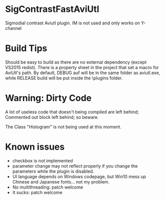 # SigContrastFastAviUtl
Sigmodial contrast Aviutl plugin. IM is not used and only works on Y-channel

# Build Tips
Should be easy to build as there are no external dependency (except VS2015 redist). There is a property sheet in the project that set a macro for AviUtl's path. By default, DEBUG auf will be in the same folder as aviutl.exe, while RELEASE build will be put inside the \plugins folder.

# Warning: Dirty Code
A lot of useless code that doesn't being compiled are left behind; Commented out block left behind; so beware.

The Class "Histogram" is not being used at this moment.

# Known issues
* checkbox is not implemented
* parameter change may not reflect properly if you change the parameters while the plugin is disabled.
* UI language depends on Windows codepage, but Win10 mess up Chinese and Japanese fonts... not my problem.
* No multithreading: patch welcome
* It sucks: patch welcome
